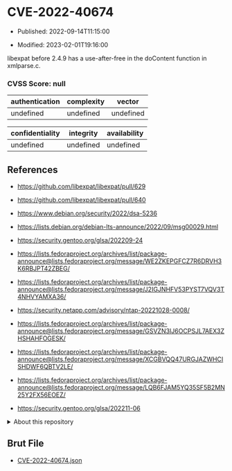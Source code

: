 # CVE-2022-40674

- Published: 2022-09-14T11:15:00

- Modified: 2023-02-01T19:16:00

libexpat before 2.4.9 has a use-after-free in the doContent function in xmlparse.c.

### CVSS Score: **null**

| authentication | complexity | vector |
| --- | --- | --- |
| undefined | undefined | undefined |

| confidentiality | integrity | availability |
| --- | --- | --- |
| undefined | undefined | undefined |

## References

* https://github.com/libexpat/libexpat/pull/629

* https://github.com/libexpat/libexpat/pull/640

* https://www.debian.org/security/2022/dsa-5236

* https://lists.debian.org/debian-lts-announce/2022/09/msg00029.html

* https://security.gentoo.org/glsa/202209-24

* https://lists.fedoraproject.org/archives/list/package-announce@lists.fedoraproject.org/message/WE2ZKEPGFCZ7R6DRVH3K6RBJPT42ZBEG/

* https://lists.fedoraproject.org/archives/list/package-announce@lists.fedoraproject.org/message/J2IGJNHFV53PYST7VQV3T4NHVYAMXA36/

* https://security.netapp.com/advisory/ntap-20221028-0008/

* https://lists.fedoraproject.org/archives/list/package-announce@lists.fedoraproject.org/message/GSVZN3IJ6OCPSJL7AEX3ZHSHAHFOGESK/

* https://lists.fedoraproject.org/archives/list/package-announce@lists.fedoraproject.org/message/XCGBVQQ47URGJAZWHCISHDWF6QBTV2LE/

* https://lists.fedoraproject.org/archives/list/package-announce@lists.fedoraproject.org/message/LQB6FJAM5YQ35SF5B2MN25Y2FX56EOEZ/

* https://security.gentoo.org/glsa/202211-06

<details>
<summary>About this repository</summary> 

  This repository is part of the project [Live Hack CVE](https://github.com/Live-Hack-CVE). Main website can be found [www.live-hack.org](https://www.live-hack.org) 
  
  Made by [Sn0wAlice](https://github.com/Sn0wAlice) for the people that care about security and need to have a feed of the latest CVEs. Hope you enjoy it, don't forget to star the repo and follow me on [Twitter](https://twitter.com/Sn0wAlice) and [Github](https://github.com/Sn0wAlice). And that is my [personnal website](https://www.alice-snow.me/)

  - [Home Page](https://github.com/Live-Hack-CVE)
  - [Framework](https://github.com/Live-Hack-CVE/cve-framework)
  - [CVE database](https://github.com/Live-Hack-CVE/full_database)
  - [Changelog](https://github.com/Live-Hack-CVE/Changelog)
</details>

## Brut File

* [CVE-2022-40674.json](https://raw.githubusercontent.com/Live-Hack-CVE/full_database/main/cves/2022/CVE-2022-40674.json)

